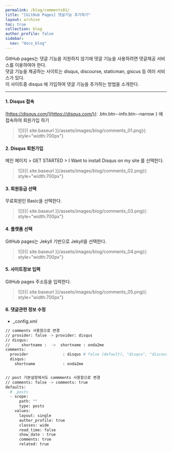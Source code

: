 ```yaml
---
permalink: /blog/comments01/
title: "[GitHub Pages] 댓글기능 추가하기"
layout: archive
toc: true
collection: blog
author_profile: false
sidebar:
  nav: "docs_blog"
---
```


GitHub pages는 댓글 기능을 지원하지 않기에 댓글 기능을 사용하려면 댓글제공 서비스를 이용하여야 한다.    
댓글 기능을 제공하는 사이트는 disqus, discourse, staticman, giscus 등 여러 서비스가 있다.    
이 사이트중 disqus 에 가입하여 댓글 기능을 추가하는 방법을 소개한다.    

---

#### 1. Disqus 접속
[https://disqus.com/](https://disqus.com/){: .btn.btn--info.btn--narrow } 에 접속하여 회원가입 하기

> ![]({{ site.baseurl }}/assets/images/blog/comments_01.png){: style="width:700px"}

#### 2. Disqus 회원가입
메인 페이지 > GET STARTED > I Want to install Disqus on my site 를 선택한다.

> ![]({{ site.baseurl }}/assets/images/blog/comments_02.png){: style="width:700px"}

#### 3. 회원등급 선택
무료회원인 Basic을 선택한다.
> ![]({{ site.baseurl }}/assets/images/blog/comments_03.png){: style="width:700px"}

#### 4. 플랫폼 선택
GitHub pages는 Jekyll 기반으로 Jekyll을 선택한다.
> ![]({{ site.baseurl }}/assets/images/blog/comments_04.png){: style="width:700px"}


#### 5. 사이트정보 입력
GitHub pages 주소등을 입력한다.
> ![]({{ site.baseurl }}/assets/images/blog/comments_05.png){: style="width:700px"}


#### 6. 댓글관련 정보 수정    
+ _config.xml    

```bash
// comments 사용함으로 변경
// provider: false -> provider: disqus
// disqus:
//     shortname :  ->  shortname : onda2me 
comments:
  provider               : disqus # false (default), "disqus", "discourse", "facebook", "staticman"
  disqus:
    shortname            : onda2me 


// post 기본설정에서도 commments 사용함으로 변경 
// comments: false -> comments: true
defaults:
  # _posts
  - scope:
      path: ""
      type: posts
    values:
      layout: single
      author_profile: true
      classes: wide
      read_time: false
      show_date : true 
      comments: true
      related: true

```